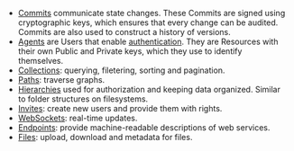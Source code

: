 - [Commits](commits/intro.md) communicate state changes. These Commits are signed using cryptographic keys, which ensures that every change can be audited. Commits are also used to construct a history of versions.
- [Agents](agents.md) are Users that enable [authentication](authentication.md). They are Resources with their own Public and Private keys, which they use to identify themselves.
- [Collections](schema/collections.md): querying, filetering, sorting and pagination.
- [Paths](core/paths.md): traverse graphs.
- [Hierarchies](hierarchy.md) used for authorization and keeping data organized. Similar to folder structures on filesystems.
- [Invites](invitations.md): create new users and provide them with rights.
- [WebSockets](websockets.md): real-time updates.
- [Endpoints](endpoints.md): provide machine-readable descriptions of web services.
- [Files](files.md): upload, download and metadata for files.
